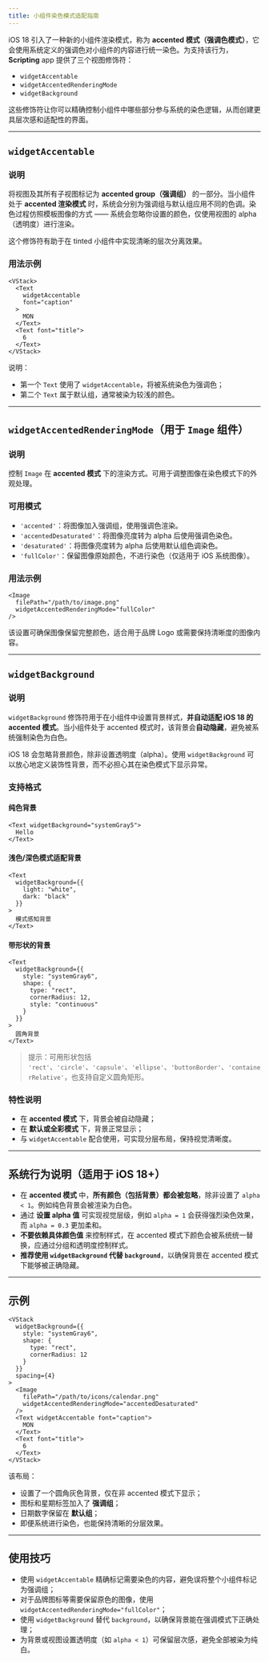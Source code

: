 ```yaml
---
title: 小组件染色模式适配指南
---
```

iOS 18 引入了一种新的小组件渲染模式，称为 **accented 模式（强调色模式）**，它会使用系统定义的强调色对小组件的内容进行统一染色。为支持该行为，**Scripting** app 提供了三个视图修饰符：

* `widgetAccentable`
* `widgetAccentedRenderingMode`
* `widgetBackground`

这些修饰符让你可以精确控制小组件中哪些部分参与系统的染色逻辑，从而创建更具层次感和适配性的界面。

---

## `widgetAccentable`

### 说明

将视图及其所有子视图标记为 **accented group（强调组）** 的一部分。当小组件处于 **accented 渲染模式** 时，系统会分别为强调组与默认组应用不同的色调。染色过程仿照模板图像的方式 —— 系统会忽略你设置的颜色，仅使用视图的 alpha（透明度）进行渲染。

这个修饰符有助于在 tinted 小组件中实现清晰的层次分离效果。

### 用法示例

```tsx
<VStack>
  <Text
    widgetAccentable
    font="caption"
  >
    MON
  </Text>
  <Text font="title">
    6
  </Text>
</VStack>
```

说明：

* 第一个 `Text` 使用了 `widgetAccentable`，将被系统染色为强调色；
* 第二个 `Text` 属于默认组，通常被染为较浅的颜色。

---

## `widgetAccentedRenderingMode`（用于 `Image` 组件）

### 说明

控制 `Image` 在 **accented 模式** 下的渲染方式。可用于调整图像在染色模式下的外观处理。

### 可用模式

* `'accented'`：将图像加入强调组，使用强调色渲染。
* `'accentedDesaturated'`：将图像亮度转为 alpha 后使用强调色染色。
* `'desaturated'`：将图像亮度转为 alpha 后使用默认组色调染色。
* `'fullColor'`：保留图像原始颜色，不进行染色（仅适用于 iOS 系统图像）。

### 用法示例

```tsx
<Image
  filePath="/path/to/image.png"
  widgetAccentedRenderingMode="fullColor"
/>
```

该设置可确保图像保留完整颜色，适合用于品牌 Logo 或需要保持清晰度的图像内容。

---

## `widgetBackground`

### 说明

`widgetBackground` 修饰符用于在小组件中设置背景样式，**并自动适配 iOS 18 的 accented 模式**。当小组件处于 accented 模式时，该背景会**自动隐藏**，避免被系统强制染色为白色。

iOS 18 会忽略背景颜色，除非设置透明度（alpha）。使用 `widgetBackground` 可以放心地定义装饰性背景，而不必担心其在染色模式下显示异常。

### 支持格式

#### 纯色背景

```tsx
<Text widgetBackground="systemGray5">
  Hello
</Text>
```

#### 浅色/深色模式适配背景

```tsx
<Text
  widgetBackground={{
    light: "white",
    dark: "black"
  }}
>
  模式感知背景
</Text>
```

#### 带形状的背景

```tsx
<Text
  widgetBackground={{
    style: "systemGray6",
    shape: {
      type: "rect",
      cornerRadius: 12,
      style: "continuous"
    }
  }}
>
  圆角背景
</Text>
```

> 提示：可用形状包括 `'rect'`、`'circle'`、`'capsule'`、`'ellipse'`、`'buttonBorder'`、`'containerRelative'`，也支持自定义圆角矩形。

### 特性说明

* 在 **accented 模式** 下，背景会被自动隐藏；
* 在 **默认或全彩模式** 下，背景正常显示；
* 与 `widgetAccentable` 配合使用，可实现分层布局，保持视觉清晰度。

---

## 系统行为说明（适用于 iOS 18+）

* 在 **accented 模式** 中，**所有颜色（包括背景）都会被忽略**，除非设置了 `alpha < 1`。例如纯色背景会被渲染为白色。
* 通过 **设置 alpha 值** 可实现视觉层级，例如 `alpha = 1` 会获得强烈染色效果，而 `alpha = 0.3` 更加柔和。
* **不要依赖具体颜色值** 来控制样式，在 accented 模式下颜色会被系统统一替换，应通过分组和透明度控制样式。
* **推荐使用 `widgetBackground` 代替 `background`**，以确保背景在 accented 模式下能够被正确隐藏。

---

## 示例

```tsx
<VStack
  widgetBackground={{
    style: "systemGray6",
    shape: {
      type: "rect",
      cornerRadius: 12
    }
  }}
  spacing={4}
>
  <Image
    filePath="/path/to/icons/calendar.png"
    widgetAccentedRenderingMode="accentedDesaturated"
  />
  <Text widgetAccentable font="caption">
    MON
  </Text>
  <Text font="title">
    6
  </Text>
</VStack>
```

该布局：

* 设置了一个圆角灰色背景，仅在非 accented 模式下显示；
* 图标和星期标签加入了 **强调组**；
* 日期数字保留在 **默认组**；
* 即便系统进行染色，也能保持清晰的分层效果。

---

## 使用技巧

* 使用 `widgetAccentable` 精确标记需要染色的内容，避免误将整个小组件标记为强调组；
* 对于品牌图标等需要保留原色的图像，使用 `widgetAccentedRenderingMode="fullColor"`；
* 使用 `widgetBackground` 替代 `background`，以确保背景能在强调模式下正确处理；
* 为背景或视图设置透明度（如 `alpha < 1`）可保留层次感，避免全部被染为纯白。

